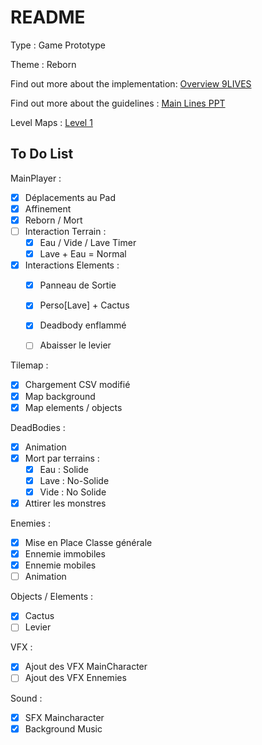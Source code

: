 README 
=======

Type : Game Prototype 

Theme : Reborn 

Find out more about the implementation: [Overview 9LIVES](https://docs.google.com/presentation/d/1hzVxW9kk8XSphNsvvN5T2RtigHXi304w_r09y-0Xosk/edit?usp=sharing)

Find out more about the guidelines : [Main Lines PPT](https://drive.google.com/file/d/18b8G9FnMc0_ntVI-e53VPyJjNbJaE-6a/view?usp=sharing)


Level Maps : 
[Level 1](https://docs.google.com/spreadsheets/d/1x2fgPwwojJRcHgwLpId0Wp-203HITNJPaGAMX7lve90/edit?usp=sharing)

To Do List
---------- 

MainPlayer :
- [X] Déplacements au Pad 
- [X] Affinement 
- [X] Reborn / Mort 
- [ ] Interaction Terrain :
	- [X] Eau / Vide / Lave Timer 
	- [X] Lave + Eau = Normal 
- [X] Interactions Elements :
    - [X] Panneau de Sortie
    - [X] Perso[Lave] + Cactus 
    - [X] Deadbody enflammé 
    - [ ] Abaisser le levier
	

Tilemap :
 - [X] Chargement CSV modifié 
 - [X] Map background 
 - [X] Map elements / objects

DeadBodies :
- [X] Animation 
- [X] Mort par terrains : 
	- [X] Eau : Solide
	- [X] Lave : No-Solide
	- [X] Vide : No Solide
- [X] Attirer les monstres

Enemies :
 - [X] Mise en Place Classe générale 
 - [X] Ennemie immobiles
 - [X] Ennemie mobiles
 - [ ] Animation 

Objects / Elements :
 - [X] Cactus   
 - [ ] Levier 

VFX :
- [X] Ajout des VFX MainCharacter 
- [ ] Ajout des VFX Ennemies 

Sound : 
- [X] SFX Maincharacter
- [X] Background Music 
